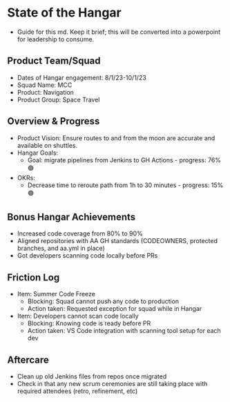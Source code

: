 # State of the Hangar
* Guide for this md. Keep it brief; this will be converted into a powerpoint for leadership to consume.

## Product Team/Squad
* Dates of Hangar engagement: 8/1/23-10/1/23
* Squad Name: MCC
* Product: Navigation
* Product Group: Space Travel

## Overview & Progress
* Product Vision: Ensure routes to and from the moon are accurate and available on shuttles.
* Hangar Goals:
  * Goal: migrate pipelines from Jenkins to GH Actions - progress: 76% :green_circle:
* OKRs:
  * Decrease time to reroute path from 1h to 30 minutes - progress: 15% :green_circle:

## Bonus Hangar Achievements
* Increased code coverage from 80% to 90%
* Aligned repositories with AA GH standards (CODEOWNERS, protected branches, and aa.yml in place)
* Got developers scanning code locally before PRs

## Friction Log
* Item: Summer Code Freeze
  * Blocking: Squad cannot push any code to production
  * Action taken: Requested exception for squad while in Hangar
* Item: Developers cannot scan code locally
  * Blocking: Knowing code is ready before PR
  * Action taken: VS Code integration with scanning tool setup for each dev

## Aftercare
* Clean up old Jenkins files from repos once migrated
* Check in that any new scrum ceremonies are still taking place with required attendees (retro, refinement, etc)

